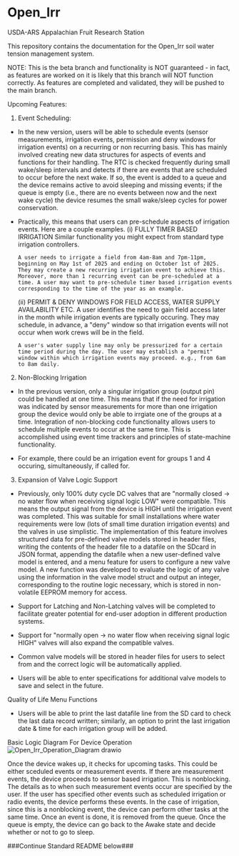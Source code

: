 # Open_Irr
USDA-ARS Appalachian Fruit Research Station

This repository contains the documentation for the Open_Irr soil water tension management system.

NOTE: This is the beta branch and functionality is NOT guaranteed - in fact, as features are worked on it is likely that this branch will NOT function correctly.
As features are completed and validated, they will be pushed to the main branch.

Upcoming Features:

1) Event Scheduling:
 -  In the new version, users will be able to schedule events (sensor measurements, irrigation events, permission and deny windows for irrigation events) on a recurring or non recurring basis. This has mainly involved creating new data structures for aspects of events and functions for their handling. The RTC is checked frequently during small wake/sleep intervals and detects if there are events that are scheduled to occur before the next wake. If so, the event is added to a queue and the device remains active to avoid sleeping and missing events; if the queue is empty (i.e., there are no events between now and the next wake cycle) the device resumes the small wake/sleep cycles for power conservation.
   
 - Practically, this means that users can pre-schedule aspects of irrigation events. Here are a couple examples.
   (i) FULLY TIMER BASED IRRIGATION
       Similar functionality you might expect from standard type irrigation controllers.

       A user needs to irrigate a field from 4am-8am and 7pm-11pm, beginning on May 1st of 2025 and ending on October 1st of 2025. They may create a new recurring irrigation event to achieve this. Moreover, more than 1 recurring event can be pre-scheduled at a time. A user may want to pre-schedule timer based irrigation events corresponding to the time of the year as an example. 
   
   (ii) PERMIT & DENY WINDOWS FOR FIELD ACCESS, WATER SUPPLY AVAILABILITY ETC.
       A user identifies the need to gain field access later in the month while irrigation events are typically occuring. They may schedule, in advance, a "deny" window so that irrigation events will not occur when work crews will be in the field.
   
       A user's water supply line may only be pressurized for a certain time period during the day. The user may establish a "permit" window within which irrigation events may proceed. e.g., from 6am to 8am daily.
   
2) Non-Blocking Irrigation
- In the previous version, only a singular irrigation group (output pin) could be handled at one time. This means that if the need for irrigation was indicated by sensor measurements for more than one irrigation group the device would only be able to irrgiate one of the groups at a time. Integration of non-blocking code functionality allows users to schedule multiple events to occur at the same time. This is accomplished using event time trackers and principles of state-machine functionality.
  
- For example, there could be an irrigation event for groups 1 and 4 occuring, simultaneously, if called for.


3) Expansion of Valve Logic Support
- Previously, only 100% duty cycle DC valves that are "normally closed -> no water flow when receiving signal logic LOW" were compatible. This means the output signal from the device is HIGH until the irrigation event was completed. This was suitable for small installations where water requirements were low (lots of small time duration irrigation events) and the valves in use simplistic. The implementation of this feature involves structured data for pre-defined valve models stored in header files, writing the contents of the header file to a datafile on the SDcard in JSON format, appending the datafile when a new user-defined valve model is entered, and a menu feature for users to configure a new valve model. A new function was developed to evaluate the logic of any valve using the information in the valve model struct and output an integer, corresponding to the routine logic necessary, which is stored in non-volatile EEPROM memory for access. 
  
- Support for Latching and Non-Latching valves will be completed to facilitate greater potential for end-user adoption in different production systems.
- Support for "normally open -> no water flow when receiving signal logic HIGH" valves will also expand the compatible valves.
- Common valve models will be stored in header files for users to select from and the correct logic will be automatically applied.
- Users will be able to enter specifications for additional valve models to save and select in the future.

Quality of Life Menu Functions
- Users will be able to print the last datafile line from the SD card to check the last data record written; similarly, an option to print the last irrigation date & time for each irrigation group will be added.

Basic Logic Diagram For Device Operation
![Open_Irr_Operation_Diagram drawio](https://github.com/user-attachments/assets/cd99bccb-9705-467a-9cc2-d6b5bf07cfd4)

Once the device wakes up, it checks for upcoming tasks. This could be either sceduled events or measurement events. If there are measurement events, the device proceeds to sensor based irrigation. This is nonblocking. The details as to when such measurement events occur are specified by the user. If the user has specified other events such as scheduled irrigation or radio events, the device performs these events. In the case of irrigation, since this is a nonblocking event, the device can perform other tasks at the same time. Once an event is done, it is removed from the queue. Once the queue is empty, the device can go back to the Awake state and decide whether or not to go to sleep.


###Continue Standard README below###
